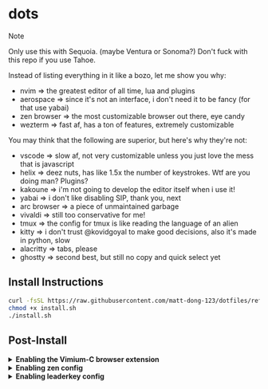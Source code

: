 # dots

> [!note]
> Only use this with Sequoia. (maybe Ventura or Sonoma?)
> Don't fuck with this repo if you use Tahoe.

Instead of listing everything in it like a bozo, let me show you why:
- nvim => the greatest editor of all time, lua and plugins
- aerospace => since it's not an interface, i don't need it to be fancy (for that use yabai)
- zen browser => the most customizable browser out there, eye candy
- wezterm => fast af, has a ton of features, extremely customizable

You may think that the following are superior, but here's why they're not:
- vscode => slow af, not very customizable unless you just love the mess that is javascript
- helix => deez nuts, has like 1.5x the number of keystrokes. Wtf are you doing man? Plugins?
- kakoune => i'm not going to develop the editor itself when i use it!
- yabai => i don't like disabling SIP, thank you, next
- arc browser => a piece of unmaintained garbage
- vivaldi => still too conservative for me!
- tmux => the config for tmux is like reading the language of an alien
- kitty => i don't trust @kovidgoyal to make good decisions, also it's made in python, slow
- alacritty => tabs, please
- ghostty => second best, but still no copy and quick select yet

## Install Instructions
```sh
curl -fsSL https://raw.githubusercontent.com/matt-dong-123/dotfiles/refs/heads/main/install.sh
chmod +x install.sh
./install.sh
```

## Post-Install

<details><summary><b>Enabling the Vimium-C browser extension</b></summary>

1. Install the [vimium-c](https://addons.mozilla.org/en-US/firefox/addon/vimium-c/) browser extension
2. In the preferences for the extension, click "Import Settings"
3. Choose the file from the path "~/.config/vimium-c/config.json"

</details>

<details><summary><b>Enabling zen config</b></summary>

1. Go to about:profiles in the URL bar, and copy the "Root Directory" path of the profile you want to use
2. Paste the ~/.config/zen directory into the profile directory/chrome.
3. Go to settings, click "Import mods", and choose the file from the path "~/.config/zen/zen-mods.json"
4. Download and run the sine setup binary with the instructions from [here](https://github.com/CosmoCreeper/Sine?tab=readme-ov-file#steps-for-automatic-installation)
5. Download the "Zen Internet" extension from [here](https://addons.mozilla.org/en-US/firefox/addon/zen-internet/)
6. Install these plugins (optional):
    - Brave Search
    - Dark Reader
    - DeArrow
    - iCloud Passwords
    - Return YouTube Dislike
    - Sponsorblock
    - uBlock Origin

</details>

<details><summary><b>Enabling leaderkey config</b></summary>

1. Go to the LeaderKey settings and go to the "Advanced" tab
2. Set the config directory to your ~/.config/leaderkey directory
3. Go back to "General" and set the shortcut to be "shift-command-space"

> **NOTE**
>
> Don't actually use this shortcut! Tap the right command key instead.

</details>
